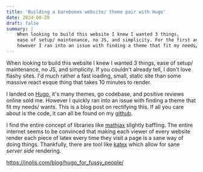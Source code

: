 ```yaml
---
title: 'Building a barebones website/ theme pair with Hugo'
date: 2024-08-28
draft: false
summary: |
    When looking to build this website I knew I wanted 3 things, 
    ease of setup/ maintenance, no JS, and simplicity. For the first and last point I landed on [Hugo](https://gohugo.io/),
    however I ran into an issue with finding a theme that fit my needs/ wants. This is a blog post on rectifying this.
---
```

When looking to build this website I knew I wanted 3 things, ease of setup/ maintenance, no JS, and simplicity. 
If you couldn't already tell, I don't love flashy sites. 
I'd much rather a fast loading, small, static site than some massive react esque thing that takes 10 minutes to render.

I landed on [Hugo](https://gohugo.io/), it's many themes, go codebase, and positive reviews online sold me.
However I quickly ran into an issue with finding a theme that fit my needs/ wants. This is a blog post on rectifying this. 
If all you care about is the code, it can all be found on my [github](https://github.com/tomdvies/tomdvies.com).

I find the entire concept of libraries like [mathjax](https://www.mathjax.org/) slightly baffling.
The entire internet seems to be convinced that making each viewer of every website render each piece of latex every time they visit a page is a sane way of doing things.
Thankfully, there are tool like [katex](https://katex.org/) which allow for sane *server side* rendering.

https://jnolis.com/blog/hugo_for_fussy_people/
